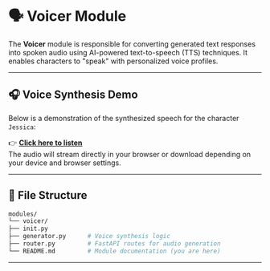 # 🗣️ Voicer Module

The **Voicer** module is responsible for converting generated text responses into spoken audio using AI-powered text-to-speech (TTS) techniques. It enables characters to "speak" with personalized voice profiles.

---

## 🎧 Voice Synthesis Demo

Below is a demonstration of the synthesized speech for the character `Jessica`:

👉 **[Click here to listen](https://github.com/crazyDingding/oc-backend/raw/main/assets/audios/jessica_20250418_210509.mp3)**  
The audio will stream directly in your browser or download depending on your device and browser settings.

---

## 📁 File Structure

```bash
modules/
└── voicer/
├── init.py
├── generator.py      # Voice synthesis logic
├── router.py         # FastAPI routes for audio generation
└── README.md         # Module documentation (you are here)
```
---
